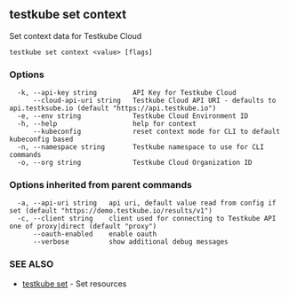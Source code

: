 ## testkube set context

Set context data for Testkube Cloud

```
testkube set context <value> [flags]
```

### Options

```
  -k, --api-key string         API Key for Testkube Cloud
      --cloud-api-uri string   Testkube Cloud API URI - defaults to api.testksube.io (default "https://api.testkube.io")
  -e, --env string             Testkube Cloud Environment ID
  -h, --help                   help for context
      --kubeconfig             reset context mode for CLI to default kubeconfig based
  -n, --namespace string       Testkube namespace to use for CLI commands
  -o, --org string             Testkube Cloud Organization ID
```

### Options inherited from parent commands

```
  -a, --api-uri string   api uri, default value read from config if set (default "https://demo.testkube.io/results/v1")
  -c, --client string    client used for connecting to Testkube API one of proxy|direct (default "proxy")
      --oauth-enabled    enable oauth
      --verbose          show additional debug messages
```

### SEE ALSO

* [testkube set](testkube_set.md)	 - Set resources

